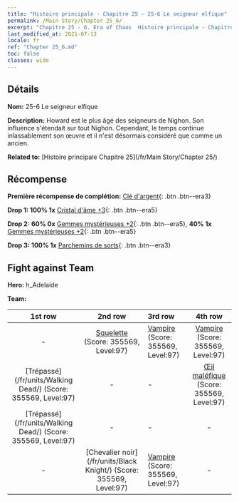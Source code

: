 ```yaml
---
title: "Histoire principale - Chapitre 25 - 25-6 Le seigneur elfique"
permalink: /Main Story/Chapter 25_6/
excerpt: "Chapitre 25 - 6. Era of Chaos  Histoire principale - Chapitre 25_6. 25-6 Le seigneur elfique"
last_modified_at: 2021-07-13
locale: fr
ref: "Chapter 25_6.md"
toc: false
classes: wide
---
```


## Détails

 **Nom:** 25-6 Le seigneur elfique

 **Description:** Howard est le plus âgé des seigneurs de Nighon. Son influence s'étendait sur tout Nighon. Cependant, le temps continue inlassablement son œuvre et il n'est désormais considéré que comme un ancien.

 **Related to:** [Histoire principale Chapitre 25](/fr/Main Story/Chapter 25/)

## Récompense

 **Première récompense de complétion:** [Clé d'argent](/ItemsFR/con_693/){: .btn .btn--era3}

 **Drop 1:** **100% 1x** [Cristal d'âme +3](/ItemsFR/mat_87/){: .btn .btn--era5}

 **Drop 2:** **60% 0x** [Gemmes mystérieuses +2](/ItemsFR/mat_79/){: .btn .btn--era5}, **40% 1x** [Gemmes mystérieuses +2](/ItemsFR/mat_79/){: .btn .btn--era5}

 **Drop 3:** **100% 1x** [Parchemins de sorts](/ItemsFR/con_694/){: .btn .btn--era3}


## Fight against Team
 **Hero:** h_Adelaide

 **Team:**


  | 1st row | 2nd row | 3rd row | 4th row |
  |:----:|:----:|:----|:----:|
  | - | [Squelette](/fr/units/Skeleton/) (Score: 355569, Level:97)  | [Vampire](/fr/units/Vampire/) (Score: 355569, Level:97)  | [Vampire](/fr/units/Vampire/) (Score: 355569, Level:97)  |
  | [Trépassé](/fr/units/Walking Dead/) (Score: 355569, Level:97)  | - | - | [Œil maléfique](/fr/units/Beholder/) (Score: 355569, Level:97)  |
  | [Trépassé](/fr/units/Walking Dead/) (Score: 355569, Level:97)  | - | - | - |
  | - | [Chevalier noir](/fr/units/Black Knight/) (Score: 355569, Level:97)  | [Vampire](/fr/units/Vampire/) (Score: 355569, Level:97)  | - |


